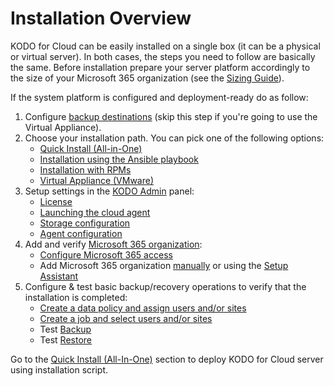# Installation Overview

KODO for Cloud can be easily installed on a single box \(it can be a physical or virtual server\). In both cases, the steps you need to follow are basically the same. Before installation prepare your server platform accordingly to the size of your Microsoft 365 organization \(see the [Sizing Guide](https://storware.gitbook.io/kodo-for-cloud-office365/overview/sizing-guide)\).

If the system platform is configured and deployment-ready do as follow:

1. Configure [backup destinations](https://storware.gitbook.io/kodo-for-cloud-office365/deployment/backup-destinations) \(skip this step if you're going to use the Virtual Appliance\).
2. Choose your installation path. You can pick one of the following options:
   * [Quick Install \(All-in-One\)](https://storware.gitbook.io/kodo-for-cloud-office365/deployment/installation-overview/quick-install-all-in-one)
   * ​[Installation using the Ansible playbook​](https://storware.gitbook.io/kodo-for-cloud-office365/deployment/installation-overview/installation-using-the-ansible-playbook)
   * [​Installation with RPMs​](https://storware.gitbook.io/kodo-for-cloud-office365/deployment/installation-overview/installation-with-rpms)
   * [Virtual Appliance \(VMware\)](https://storware.gitbook.io/kodo-for-cloud-office365/deployment/installation-overview/virtual-appliance-vmware)
3. Setup settings in the [KODO Admin](https://storware.gitbook.io/kodo-for-cloud-office365/deployment/initial-configuration) panel:
   * [License](https://storware.gitbook.io/kodo-for-cloud-office365/deployment/initial-configuration/license) 
   * [Launching the cloud agent](https://storware.gitbook.io/kodo-for-cloud-office365/deployment/initial-configuration/launching-the-cloud-agent)
   * [Storage configuration](https://storware.gitbook.io/kodo-for-cloud-office365/deployment/initial-configuration/storage-configuration)
   * [Agent configuration](https://storware.gitbook.io/kodo-for-cloud-office365/deployment/initial-configuration/agent-configuration)
4. Add and verify [Microsoft 365 organization](https://storware.gitbook.io/kodo-for-cloud-office365/deployment/microsoft-365-organization-management):
   * [Configure Microsoft 365 access](https://storware.gitbook.io/kodo-for-cloud-office365/deployment/microsoft-365-organization-management/configure-microsoft-365-access)
   * Add Microsoft 365 organization [manually](https://storware.gitbook.io/kodo-for-cloud-office365/deployment/microsoft-365-organization-management/add-microsoft-365-organization-manually) or using the [Setup Assistant](https://storware.gitbook.io/kodo-for-cloud-office365/deployment/microsoft-365-organization-management/add-microsoft-365-organization-using-the-setup-assistant)
5. Configure & test basic backup/recovery operations to verify that the installation is completed:
   * [Create a data policy and assign users and/or sites](https://storware.gitbook.io/kodo-for-cloud-office365/administration/kodo-organization-admin-guide/policies)
   * [Create a job and select users and/or sites](https://storware.gitbook.io/kodo-for-cloud-office365/administration/kodo-organization-admin-guide/jobs)
   * Test [Backup](https://storware.gitbook.io/kodo-for-cloud-office365/administration/kodo-organization-admin-guide/protection/backup)
   * Test [Restore](https://storware.gitbook.io/kodo-for-cloud-office365/administration/kodo-organization-admin-guide/protection/restore)

Go to the [Quick Install \(All-In-One\)](https://storware.gitbook.io/kodo-for-cloud-office365/deployment/installation-overview/quick-install-all-in-one) section to deploy KODO for Cloud server using installation script.

